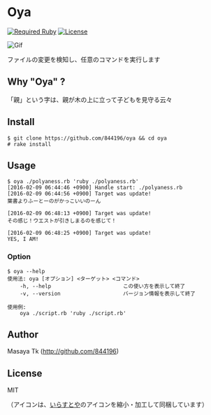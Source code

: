 # Oya

[![Required Ruby](https://img.shields.io/badge/ruby-%3E%3D%202.3.0-red.svg)](#)
[![License](https://img.shields.io/badge/license-MIT-blue.svg)](LICENSE)

![Gif](https://cloud.githubusercontent.com/assets/4990822/12924220/59689302-cf9c-11e5-9946-c359107440a0.gif)

ファイルの変更を検知し、任意のコマンドを実行します

## Why "Oya" ?

「親」という字は、親が木の上に立って子どもを見守る云々

## Install

```shellsession
$ git clone https://github.com/844196/oya && cd oya
# rake install
```

## Usage

```shellsession
$ oya ./polyaness.rb 'ruby ./polyaness.rb'
[2016-02-09 06:44:46 +0900] Handle start: ./polyaness.rb
[2016-02-09 06:44:56 +0900] Target was update!
葉書よりふーとーのがかっこいいのーん

[2016-02-09 06:48:13 +0900] Target was update!
その感じ！ウエストが引きしまるのを感じて！

[2016-02-09 06:48:25 +0900] Target was update!
YES, I AM!
```

### Option

```shellsession
$ oya --help
使用法: oya [オプション] <ターゲット> <コマンド>
    -h, --help                       この使い方を表示して終了
    -v, --version                    バージョン情報を表示して終了

使用例:
    oya ./script.rb 'ruby ./script.rb'
```

## Author

Masaya Tk (<http://github.com/844196>)

## License

MIT

（アイコンは、[いらすとや](http://www.irasutoya.com/)のアイコンを縮小・加工して同梱しています）

